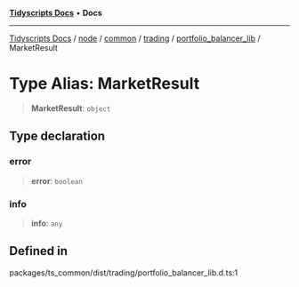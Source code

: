 [**Tidyscripts Docs**](../../../../../../../../../README.md) • **Docs**

***

[Tidyscripts Docs](../../../../../../../../../globals.md) / [node](../../../../../../../README.md) / [common](../../../../../README.md) / [trading](../../../README.md) / [portfolio\_balancer\_lib](../README.md) / MarketResult

# Type Alias: MarketResult

> **MarketResult**: `object`

## Type declaration

### error

> **error**: `boolean`

### info

> **info**: `any`

## Defined in

packages/ts\_common/dist/trading/portfolio\_balancer\_lib.d.ts:1
